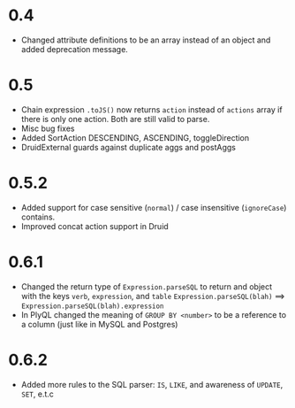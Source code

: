 # 0.4

- Changed attribute definitions to be an array instead of an object and added deprecation message. 

# 0.5

- Chain expression `.toJS()` now returns `action` instead of `actions` array if there is only one action.
  Both are still valid to parse.
- Misc bug fixes
- Added SortAction DESCENDING, ASCENDING, toggleDirection
- DruidExternal guards against duplicate aggs and postAggs

# 0.5.2

- Added support for case sensitive (`normal`) / case insensitive (`ignoreCase`) contains.
- Improved concat action support in Druid

# 0.6.1

- Changed the return type of `Expression.parseSQL` to return and object with the keys `verb`, `expression`, and `table`
  `Expression.parseSQL(blah)` ==> `Expression.parseSQL(blah).expression`
- In PlyQL changed the meaning of `GROUP BY <number>` to be a reference to a column (just like in MySQL and Postgres)

# 0.6.2

- Added more rules to the SQL parser: `IS`, `LIKE`, and awareness of `UPDATE`, `SET`, e.t.c
 
